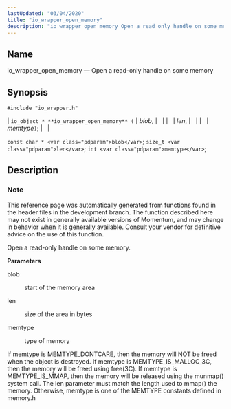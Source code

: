 ```yaml
---
lastUpdated: "03/04/2020"
title: "io_wrapper_open_memory"
description: "io wrapper open memory Open a read only handle on some memory io object io wrapper open memory blob len memtype const char blob size t len int memtype This reference page was automatically generated from functions found in the header files in the development branch The function described here..."
---
```


<a name="apis.io_wrapper_open_memory"></a> 
## Name

io_wrapper_open_memory — Open a read-only handle on some memory

## Synopsis

`#include "io_wrapper.h"`

| `io_object * **io_wrapper_open_memory** (` | <var class="pdparam">blob</var>, |   |
|   | <var class="pdparam">len</var>, |   |
|   | <var class="pdparam">memtype</var>`)`; |   |

`const char * <var class="pdparam">blob</var>`;
`size_t <var class="pdparam">len</var>`;
`int <var class="pdparam">memtype</var>`;<a name="idp53901344"></a> 
## Description

### Note

This reference page was automatically generated from functions found in the header files in the development branch. The function described here may not exist in generally available versions of Momentum, and may change in behavior when it is generally available. Consult your vendor for definitive advice on the use of this function.

Open a read-only handle on some memory.

**<a name="idp53904208"></a> Parameters**

<dl class="variablelist">

<dt>blob</dt>

<dd>

start of the memory area

</dd>

<dt>len</dt>

<dd>

size of the area in bytes

</dd>

<dt>memtype</dt>

<dd>

type of memory

</dd>

</dl>

If memtype is MEMTYPE_DONTCARE, then the memory will NOT be freed when the object is destroyed. If memtype is MEMTYPE_IS_MALLOC_3C, then the memory will be freed using free(3C). If memtype is MEMTYPE_IS_MMAP, then the memory will be released using the munmap() system call. The len parameter must match the length used to mmap() the memory. Otherwise, memtype is one of the MEMTYPE constants defined in memory.h